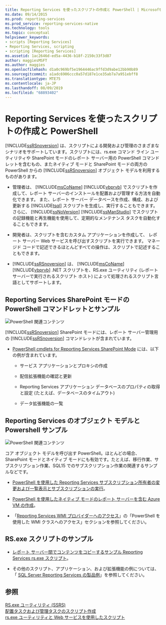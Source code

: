 ```yaml
---
title: Reporting Services を使ったスクリプトの作成と PowerShell | Microsoft Docs
ms.date: 09/14/2015
ms.prod: reporting-services
ms.prod_service: reporting-services-native
ms.technology: tools
ms.topic: conceptual
helpviewer_keywords:
- scripts [Reporting Services]
- Reporting Services, scripting
- scripting [Reporting Services]
ms.assetid: 1ac2646d-ed5a-4436-b18f-2150c33f3d87
author: maggiesMSFT
ms.author: maggies
ms.openlocfilehash: d1a0c969bf5e1964446ac9ffd3d9abe12bb90b89
ms.sourcegitcommit: a1adc6906ccc0a57d187e1ce35ab7a7a951ebff8
ms.translationtype: MTE75
ms.contentlocale: ja-JP
ms.lasthandoff: 08/09/2019
ms.locfileid: "68893402"
---
```

# <a name="scripting-and-powershell-with-reporting-services"></a>Reporting Services を使ったスクリプトの作成と PowerShell
  [!INCLUDE[ssRSnoversion](../../includes/ssrsnoversion-md.md)] は、スクリプトによる開発および管理のさまざまなシナリオをサポートしています。スクリプトには、rs.exe コマンド ライン ユーティリティや SharePoint モードのレポート サーバー用の PowerShell コマンドレットを含むもの、またネイティブ モードと SharePoint モードの両方の PowerShell からの [!INCLUDE[ssRSnoversion](../../includes/ssrsnoversion-md.md)] オブジェクト モデルを利用するものがあります。  
  
-   管理者は、 [!INCLUDE[msCoName](../../includes/msconame-md.md)] [!INCLUDE[vbprvb](../../includes/vbprvb-md.md)] でスクリプトを作成して、レポート サーバーのインストールを配置および管理する方法を自動化できます。 また、レポート サーバー データベースを作成、構成、および更新する [!INCLUDE[tsql](../../includes/tsql-md.md)] スクリプトを生成し、実行することもできます。 さらに、 [!INCLUDE[ssNoVersion](../../includes/ssnoversion-md.md)] [!INCLUDE[ssManStudio](../../includes/ssmanstudio-md.md)] でスクリプトの記録機能と再生機能を使用して、定期的なメンテナンス タスクを自動化することもできます。  
  
-   開発者は、スクリプトを含むカスタム アプリケーションを作成して、 レポート サーバー Web サービスを呼び出すスクリプトを実行できます。 マネージド コードで記述できるほとんどすべての操作は、スクリプトで記述することもできます。  
  
-   [!INCLUDE[ssRSnoversion](../../includes/ssrsnoversion-md.md)] は、 [!INCLUDE[msCoName](../../includes/msconame-md.md)] [!INCLUDE[vbprvb](../../includes/vbprvb-md.md)] .NET スクリプトを、RS.exe ユーティリティ (レポート サーバーで実行されるスクリプト ホスト) によって処理されるスクリプト言語としてサポートします。  
  
## <a name="reporting-services-sharepoint-mode-powershell-cmdlets-and-samples"></a>Reporting Services SharePoint モードの PowerShell コマンドレットとサンプル  
 ![PowerShell 関連コンテンツ](https://docs.microsoft.com/analysis-services/analysis-services/instances/install-windows/media/rs-powershellicon.jpg "PowerShell 関連コンテンツ")  
  
 [!INCLUDE[ssRSnoversion](../../includes/ssrsnoversion-md.md)] SharePoint モードには、レポート サーバー管理用の [!INCLUDE[ssRSnoversion](../../includes/ssrsnoversion-md.md)] コマンドレットが含まれています。  
  
-   [PowerShell cmdlets for Reporting Services SharePoint Mode](../../reporting-services/report-server-sharepoint/powershell-cmdlets-for-reporting-services-sharepoint-mode.md) には、以下の例が含まれています。  
  
    -   サービス アプリケーションとプロキシの作成  
  
    -   配信拡張機能の確認と更新  
  
    -   Reporting Services アプリケーション データベースのプロパティの取得と設定 (たとえば、データベースのタイムアウト)  
  
    -   データ拡張機能の一覧  
  
## <a name="reporting-services-object-model-and-powershell-samples"></a>Reporting Services のオブジェクト モデルと Powershell サンプル  
 ![PowerShell 関連コンテンツ](https://docs.microsoft.com/analysis-services/analysis-services/instances/install-windows/media/rs-powershellicon.jpg "PowerShell 関連コンテンツ")  
  
 コア オブジェクト モデルを呼び出す PowerShell。ほとんどの場合、SharePoint モードとネイティブ モードにも有効です。たとえば、移行作業、サブスクリプション作業、SQL15 でのサブスクリプション作業の関連するサンプルなどです。  
  
-   [PowerShell を使用した Reporting Services サブスクリプション所有者の変更および一覧表示とサブスクリプションの実行](../../reporting-services/subscriptions/manage-subscription-owners-and-run-subscription-powershell.md)。  
  
-   [PowerShell を使用したネイティブ モードのレポート サーバーを含む Azure VM の作成](https://msdn.microsoft.com/library/azure/dn449661.aspx)。  
  
-   「[Reporting Services WMI プロバイダーへのアクセス](../../reporting-services/tools/access-the-reporting-services-wmi-provider.md)」の「PowerShell を使用した WMI クラスへのアクセス」セクションを参照してください。  
  

## <a name="rsexe-scripting-samples"></a>RS.exe スクリプトのサンプル  
  
-   [レポート サーバー間でコンテンツをコピーするサンプル Reporting Services rs.exe スクリプト](../../reporting-services/tools/sample-reporting-services-rs-exe-script-to-copy-content-between-report-servers.md)。  
  
-   その他のスクリプト、アプリケーション、および拡張機能の例については、「 [SQL Server Reporting Services の製品例](https://go.microsoft.com/fwlink/?LinkId=177889)」を参照してください。  
  
## <a name="see-also"></a>参照  
 [RS.exe ユーティリティ &#40;SSRS&#41;](../../reporting-services/tools/rs-exe-utility-ssrs.md)   
 [配置タスクおよび管理タスクのスクリプト作成](../../reporting-services/tools/script-deployment-and-administrative-tasks.md)   
 [rs.exe ユーティリティと Web サービスを使用したスクリプト](../../reporting-services/tools/script-with-the-rs-exe-utility-and-the-web-service.md)  
  
  
